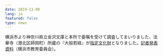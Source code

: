 ```yaml
---
date: 2019-11-08
lang: ja
featured: false
type: news
---
```

横浜市より神奈川県立金沢文庫と本所で委嘱を受けて調査してまいりました、法華寺（港北区師岡町）所蔵の『大般若経』が<a href="https://www.city.yokohama.lg.jp/city-info/koho-kocho/press/kyoiku/2019/kisyahappyo_20191021.html" target="_blank">指定文化財</a>となりました。<a href="https://www.city.yokohama.lg.jp/city-info/koho-kocho/press/kyoiku/2019/kisyahappyo_20191021.files/0001_20191021.pdf" target="_blank">記者発表資料</a>（横浜市教育委員会）。
